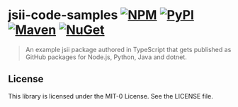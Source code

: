 # jsii-code-samples [![NPM](https://img.shields.io/npm/v/jsii-code-samples)](https://www.npmjs.com/package/jsii-code-samples) [![PyPI](https://img.shields.io/pypi/v/aws-jsiisamples.jsii-code-samples)](https://pypi.org/project/aws-jsiisamples.jsii-code-samples/) [![Maven](https://img.shields.io/maven-central/v/software.aws.jsiisamples.jsii/jsii-code-samples)](https://search.maven.org/artifact/software.aws.jsiisamples.jsii/jsii-code-samples) [![NuGet](https://img.shields.io/nuget/v/AWSSamples.Jsii)](https://www.nuget.org/packages/AWSSamples.Jsii/)

> An example jsii package authored in TypeScript that gets published as GitHub packages for Node.js, Python, Java and dotnet.

## License

This library is licensed under the MIT-0 License. See the LICENSE file.
